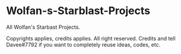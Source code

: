 # Wolfan-s-Starblast-Projects
All Wolfan's Starbast Projects. 

Copyrights applies, credits applies. 
All right reserved.
Credits and tell Davee#7792 if you want to completely reuse ideas, codes, etc.
